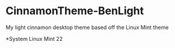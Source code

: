 # CinnamonTheme-BenLight
My light cinnamon desktop theme based off the Linux Mint theme

*System
Linux Mint 22
